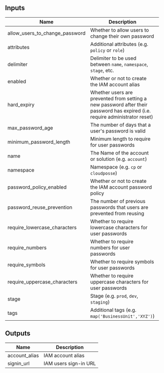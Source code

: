 
## Inputs

| Name | Description | Type | Default | Required |
|------|-------------|:----:|:-----:|:-----:|
| allow_users_to_change_password | Whether to allow users to change their own password | string | `true` | no |
| attributes | Additional attributes (e.g. `policy` or `role`) | list | `<list>` | no |
| delimiter | Delimiter to be used between `name`, `namespace`, `stage`, etc. | string | `-` | no |
| enabled | Whether or not to create the IAM account alias | string | `true` | no |
| hard_expiry | Whether users are prevented from setting a new password after their password has expired (i.e. require administrator reset) | string | `false` | no |
| max_password_age | The number of days that a user's password is valid | string | `0` | no |
| minimum_password_length | Minimum length to require for user passwords | string | `8` | no |
| name | The Name of the account or solution  (e.g. `account`) | string | `account` | no |
| namespace | Namespace (e.g. `cp` or `cloudposse`) | string | `` | no |
| password_policy_enabled | Whether or not to create the IAM account password policy | string | `true` | no |
| password_reuse_prevention | The number of previous passwords that users are prevented from reusing | string | `true` | no |
| require_lowercase_characters | Whether to require lowercase characters for user passwords | string | `true` | no |
| require_numbers | Whether to require numbers for user passwords | string | `true` | no |
| require_symbols | Whether to require symbols for user passwords | string | `true` | no |
| require_uppercase_characters | Whether to require uppercase characters for user passwords | string | `true` | no |
| stage | Stage (e.g. `prod`, `dev`, `staging`) | string | `` | no |
| tags | Additional tags (e.g. `map('BusinessUnit','XYZ')`) | map | `<map>` | no |

## Outputs

| Name | Description |
|------|-------------|
| account_alias | IAM account alias |
| signin_url | IAM users sign-in URL |

